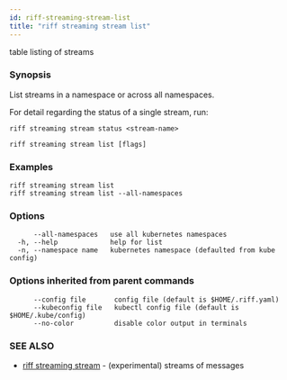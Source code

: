 ```yaml
---
id: riff-streaming-stream-list
title: "riff streaming stream list"
---
```

table listing of streams

### Synopsis

List streams in a namespace or across all namespaces.

For detail regarding the status of a single stream, run:

    riff streaming stream status <stream-name>

```
riff streaming stream list [flags]
```

### Examples

```
riff streaming stream list
riff streaming stream list --all-namespaces
```

### Options

```
      --all-namespaces   use all kubernetes namespaces
  -h, --help             help for list
  -n, --namespace name   kubernetes namespace (defaulted from kube config)
```

### Options inherited from parent commands

```
      --config file       config file (default is $HOME/.riff.yaml)
      --kubeconfig file   kubectl config file (default is $HOME/.kube/config)
      --no-color          disable color output in terminals
```

### SEE ALSO

* [riff streaming stream](riff_streaming_stream.md)	 - (experimental) streams of messages

